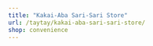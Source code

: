 ```yaml
---
title: "Kakai-Aba Sari-Sari Store"
url: /taytay/kakai-aba-sari-sari-store/
shop: convenience
---
```

